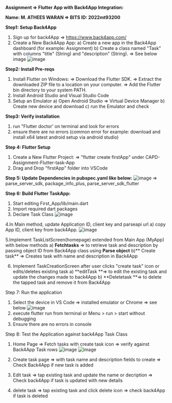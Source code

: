 
**Assignment => Flutter App with Back4App Integration:**

**Name: M. ATHEES WARAN 
=> BITS ID: 2022mt93200**

**Step1: Setup Back4App**
1. Sign up for back4App => https://www.back4app.com/
2. Create a New Back4App App:
   a) Create a new app in the Back4App dashboard (for example: Assignment)
   b) Create a class named "Task" with columns "title" (String) and "description" (String). => See below image
   ![image](https://github.com/atheeswaran/CAPD-Assignment-Flutter-task-App/assets/19812046/6b273c2c-c7a0-48eb-b5c8-444e6e71cd8f)

**Step2: Install Pre-reqs**
1. Install Flutter on Windows:
  => Download the Flutter SDK.
  => Extract the downloaded ZIP file to a location on your computer.
  => Add the Flutter bin directory to your system PATH.
2. Install Android Studio and Visual Studio Code
3. Setup an Emulator
   a) Open Android Studio => Virtual Device Manager
   b) Create new device and download
   c) run the Emulator and check

**Step3: Verify installation**
1. run "Flutter doctor' on terminal and look for errors
2. ensure there are no errors (common error for example: download and install x64 latest android setup via android studio)

**Step 4: Flutter Setup**
1. Create a New Flutter Project:
   => "flutter create firstApp" under CAPD-Assignment-Flutter-task-App
2. Drag and Drop "firstApp" folder into VSCode

**Step 5: Update Dependencies in pubspec.yaml like below:**
![image](https://github.com/atheeswaran/CAPD-Assignment-Flutter-task-App/assets/19812046/10ce1ec4-e7a6-4f80-b876-6eb7840739b7)
=> parse_server_sdk, package_info_plus, parse_server_sdk_flutter

**Step 6: Build Flutter TaskApp:**
1. Start editing First_App/lib/main.dart
2. Import required dart packages
3. Declare Task Class
   ![image](https://github.com/atheeswaran/CAPD-Assignment-Flutter-task-App/assets/19812046/4006fbff-f729-461c-9633-ec918d5c6c47)
   
4.In Main method, update Application ID, client key and parseapi url
  a) copy App ID, client key from back4App.
![image](https://github.com/atheeswaran/CAPD-Assignment-Flutter-task-App/assets/19812046/fee6d20d-dff3-4f99-9fed-7127b0331af6)

5.Implement TaskListScreen(homepage) extended from Main App (MyApp) with below methods
   a) **Fetchtasks** => to retrieve task and description by passing object ID from Back4App class using **Parse object**
   b)** Create task** => Creates task with name and description in Back4App
   
6. Implement TaskCreationScreen after user clicks "create task" icon or edits/deletes existing task
   a) **editTask **=> to edit the existing task and update the changes made to back4App
   b) **Deletetask **=> to delete the tapped task and remove it from Back4App

Step 7: Run the application
1. Select the device in VS Code => installed emulator or Chrome => see below
   ![image](https://github.com/atheeswaran/CAPD-Assignment-Flutter-task-App/assets/19812046/7dd45254-674e-404b-8aec-4d92cfb2db77)
2. execute flutter run from terminal or Menu > run > start without debugging
3. Ensure there are no errors in console

Step 8: Test the Application against back4App Task Class
1) Home Page => Fetch tasks with create task icon => verify against Back4App Task rows
   ![image](https://github.com/atheeswaran/CAPD-Assignment-Flutter-task-App/assets/19812046/3ee1efae-bd37-424a-b9d9-e7d2d6e1f0b0)
   ![image](https://github.com/atheeswaran/CAPD-Assignment-Flutter-task-App/assets/19812046/2fe119a7-2186-4127-9932-fcb02c239adc)
2) Create task page => with task name and description fields to create => Check Back4App if new task is added
   
5) Edit task => tap existing task and update the name or decription => Check back4App if task is updated with new details
6) delete task => tap existing task and click delete icon => check back4App if task is deleted 


   
 




